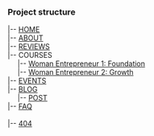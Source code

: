 ### Project structure
|-- [HOME](https://mysecondspace.github.io/ONLINE-WOMEN-BIZ/build/index.html)<br>
|-- [ABOUT](https://mysecondspace.github.io/ONLINE-WOMEN-BIZ/build/about.html)<br>
|-- [REVIEWS](https://mysecondspace.github.io/ONLINE-WOMEN-BIZ/build/reviews.html)<br>
|-- COURSES<br>
&nbsp;&nbsp;&nbsp;&nbsp;&nbsp;|-- [Woman Entrepreneur 1: Foundation](https://mysecondspace.github.io/ONLINE-WOMEN-BIZ/build/entrepreneur-1.html)<br>
&nbsp;&nbsp;&nbsp;&nbsp;&nbsp;|-- [Woman Entrepreneur 2: Growth](https://mysecondspace.github.io/ONLINE-WOMEN-BIZ/build/entrepreneur-2.html)<br>
|-- [EVENTS](https://mysecondspace.github.io/ONLINE-WOMEN-BIZ/build/events.html)<br>
|-- [BLOG](https://mysecondspace.github.io/ONLINE-WOMEN-BIZ/build/blog.html)<br>
&nbsp;&nbsp;&nbsp;&nbsp;&nbsp;|-- [POST](https://mysecondspace.github.io/ONLINE-WOMEN-BIZ/build/post.html)<br>
|-- [FAQ](https://mysecondspace.github.io/ONLINE-WOMEN-BIZ/build/faq.html)<br><br>
|-- [404](https://mysecondspace.github.io/ONLINE-WOMEN-BIZ/build/404.html)
